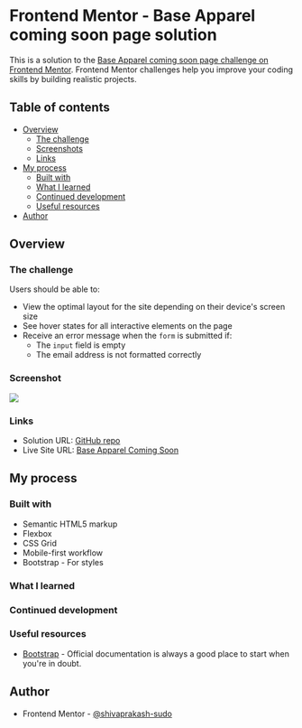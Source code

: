 # Frontend Mentor - Base Apparel coming soon page solution

This is a solution to the [Base Apparel coming soon page challenge on Frontend Mentor](https://www.frontendmentor.io/challenges/base-apparel-coming-soon-page-5d46b47f8db8a7063f9331a0). Frontend Mentor challenges help you improve your coding skills by building realistic projects.

## Table of contents

- [Overview](#overview)
  - [The challenge](#the-challenge)
  - [Screenshots](#screenshots)
  - [Links](#links)
- [My process](#my-process)
  - [Built with](#built-with)
  - [What I learned](#what-i-learned)
  - [Continued development](#continued-development)
  - [Useful resources](#useful-resources)
- [Author](#author)

## Overview

### The challenge

Users should be able to:

- View the optimal layout for the site depending on their device's screen size
- See hover states for all interactive elements on the page
- Receive an error message when the `form` is submitted if:
  - The `input` field is empty
  - The email address is not formatted correctly

### Screenshot

![](./screenshot.jpg)

### Links

- Solution URL: [GitHub repo](https://your-solution-url.com)
- Live Site URL: [Base Apparel Coming Soon](https://your-live-site-url.com)

## My process

### Built with

- Semantic HTML5 markup
- Flexbox
- CSS Grid
- Mobile-first workflow
- Bootstrap - For styles

### What I learned

### Continued development

### Useful resources

- [Bootstrap](https://www.example.com) - Official documentation is always a good place to start when you're in doubt.

## Author

- Frontend Mentor - [@shivaprakash-sudo](https://www.frontendmentor.io/profile/shivaprakash-sudo)
